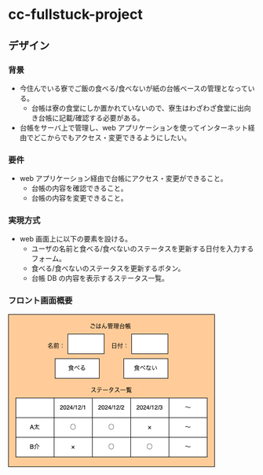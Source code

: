 # cc-fullstuck-project

## デザイン

### 背景

- 今住んでいる寮でご飯の食べる/食べないが紙の台帳ベースの管理となっている。
  - 台帳は寮の食堂にしか置かれていないので、寮生はわざわざ食堂に出向き台帳に記載/確認する必要がある。
- 台帳をサーバ上で管理し、web アプリケーションを使ってインターネット経由でどこからでもアクセス・変更できるようにしたい。

### 要件

- web アプリケーション経由で台帳にアクセス・変更ができること。
  - 台帳の内容を確認できること。
  - 台帳の内容を変更できること。

### 実現方式

- web 画面上に以下の要素を設ける。
  - ユーザの名前と食べる/食べないのステータスを更新する日付を入力するフォーム。
  - 食べる/食べないのステータスを更新するボタン。
  - 台帳 DB の内容を表示するステータス一覧。

### フロント画面概要

![front_overview](images/front_overview.drawio.png)

